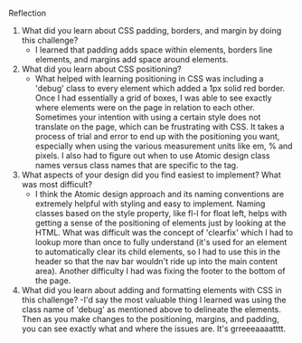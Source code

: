 Reflection

1. What did you learn about CSS padding, borders, and margin by doing this challenge?
    - I learned that padding adds space within elements, borders line elements, and margins add space around elements.
2. What did you learn about CSS positioning?
    - What helped with learning positioning in CSS was including a 'debug' class to every element which added a 1px solid red border. Once I had essentially a grid of boxes, I was able to see exactly where elements were on the page in relation to each other. Sometimes your intention with using a certain style does not translate on the page, which can be frustrating with CSS. It takes a process of trial and error to end up with the positioning you want, especially when using the various measurement units like em, % and pixels. I also had to figure out when to use Atomic design class names versus class names that are specific to the tag.
3. What aspects of your design did you find easiest to implement? What was most difficult?
    - I think the Atomic design approach and its naming conventions are extremely helpful with styling and easy to implement. Naming classes based on the style property, like fl-l for float left, helps with getting a sense of the positioning of elements just by looking at the HTML. What was difficult was the concept of 'clearfix' which I had to lookup more than once to fully understand (it's used for an element to automatically clear its child elements, so I had to use this in the header so that the nav bar wouldn't ride up into the main content area). Another difficulty I had was fixing the footer to the bottom of the page.
4. What did you learn about adding and formatting elements with CSS in this challenge?
    -I'd say the most valuable thing I learned was using the class name of 'debug' as mentioned above to delineate the elements. Then as you make changes to the positioning, margins, and padding, you can see exactly what and where the issues are. It's grreeeaaaatttt.

